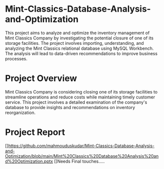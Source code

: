 # Mint-Classics-Database-Analysis-and-Optimization
This project aims to analyze and optimize the inventory management of Mint Classics Company by investigating the potential closure of one of its storage facilities. The project involves importing, understanding, and analyzing the Mint Classics relational database using MySQL Workbench. The analysis will lead to data-driven recommendations to improve business processes.

# Project Overview
Mint Classics Company is considering closing one of its storage facilities to streamline operations and reduce costs while maintaining timely customer service. This project involves a detailed examination of the company's database to provide insights and recommendations on inventory reorganization.

# Project Report
[]https://github.com/mahmouduskudar/Mint-Classics-Database-Analysis-and-Optimization/blob/main/Mint%20Classics%20Database%20Analysis%20and%20Optimization.pptx
[]Needs Final touches.....
